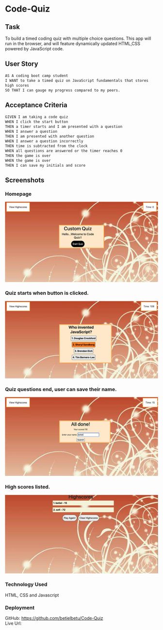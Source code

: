 # Code-Quiz

## Task

 To build a timed coding quiz with multiple choice questions. This app will run in the browser, and will feature dynamically updated HTML,CSS powered by JavaScript code.





## User Story

```
AS A coding boot camp student
I WANT to take a timed quiz on JavaScript fundamentals that stores high scores
SO THAT I can gauge my progress compared to my peers.
```

## Acceptance Criteria

```
GIVEN I am taking a code quiz
WHEN I click the start button
THEN a timer starts and I am presented with a question
WHEN I answer a question
THEN I am presented with another question
WHEN I answer a question incorrectly
THEN time is subtracted from the clock
WHEN all questions are answered or the timer reaches 0
THEN the game is over
WHEN the game is over
THEN I can save my initials and score
```


## Screenshots 

### Homepage

![image](./Assets/homepage.png)

### Quiz starts when button is clicked.

![image](./Assets/startquiz.png)

### Quiz questions end, user can save their name.

![image](./Assets/done.png)


### High scores listed. 

![image](./Assets/highscores.png)


### Technology Used


HTML, CSS and Javascript

### Deployment

GitHub: https://github.com/betielbetu/Code-Quiz <br />
Live Url: 
